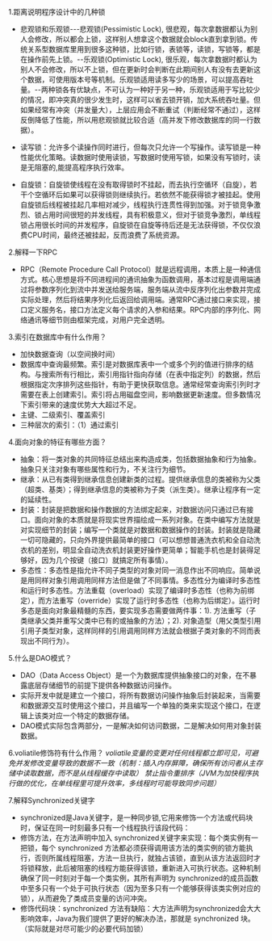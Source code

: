 1.距离说明程序设计中的几种锁
* 悲观锁和乐观锁---悲观锁(Pessimistic Lock), 很悲观，每次拿数据都认为别人会修改，所以都会上锁，这样别人想拿这个数据就会block直到拿到锁。传统关系型数据库里用到很多这种锁，比如行锁，表锁等，读锁，写锁等，都是在操作前先上锁。--乐观锁(Optimistic Lock), 很乐观，每次拿数据时都认为别人不会修改，所以不上锁，但在更新时会判断在此期间别人有没有去更新这个数据，可使用版本号等机制。乐观锁适用读多写少的场景，可以提高吞吐量。--两种锁各有优缺点，不可认为一种好于另一种，乐观锁适用于写比较少的情况，即冲突真的很少发生时，这样可以省去锁开销，加大系统吞吐量。但如果经常有冲突（并发量大），上层应用会不断重试（判断经常不通过），这样反倒降低了性能，所以用悲观锁就比较合适（高并发下修改数据库的同一行数据）。

* 读写锁：允许多个读操作同时进行，但每次只允许一个写操作。读写锁是一种性能优化策略。读数据时使用读锁，写数据时使用写锁，如果没有写锁时，读是无阻塞的,能提高程序执行效率。

* 自旋锁：自旋锁使线程在没有取得锁时不挂起，而去执行空循环（自旋），若干个空循环后如果可以获得锁则继续执行。若依然不能获得锁才被挂起。使用自旋锁后线程被挂起几率相对减少，线程执行连贯性得到加强。对于锁竞争激烈、锁占用时间很短的并发线程，具有积极意义，但对于锁竞争激烈，单线程锁占用很长时间的并发程序，自旋锁在自旋等待后还是无法获得锁，不仅仅浪费CPU时间，最终还被挂起，反而浪费了系统资源。

2.解释一下RPC
* RPC（Remote Procedure Call Protocol）就是远程调用，本质上是一种通信方式。核心思想是将不同进程间的通讯抽象为函数调用，基本过程是调用端通过将参数序列化到流中并发送给服务端，服务端从流中反序列化出参数并完成实际处理，然后将结果序列化后返回给调用端。通常RPC通过接口来实现，接口定义服务名，接口方法定义每个请求的入参和结果。RPC内部的序列化、网络通讯等细节则由框架完成，对用户完全透明。

3.索引在数据库中有什么作用？
* 加快数据查询（以空间换时间）
*  数据库中查询最频繁。索引是对数据库表中一个或多个列的值进行排序的结构。与搜索所有行相比，索引用指针指向存储（在表中指定列）的数据，然后根据指定次序排列这些指针，有助于更快获取信息。通常经常查询索引列时才需要在表上创建索引。索引将占用磁盘空间，影响数据更新速度。但多数情况下索引带来的速度优势大大超过不足。
*  主键、二级索引、覆盖索引
*  三种层次的索引：（1）通过索引

4.面向对象的特征有哪些方面？ 
* 抽象：将一类对象的共同特征总结出来构造成类，包括数据抽象和行为抽象。抽象只关注对象有哪些属性和行为，不关注行为细节。 
* 继承：从已有类得到继承信息创建新类的过程。提供继承信息的类被称为父类（超类、基类）；得到继承信息的类被称为子类（派生类）。继承让程序有一定的延续性。
* 封装：封装是把数据和操作数据的方法绑定起来，对数据访问只通过已有接口。面向对象的本质就是将现实世界描绘成一系列对象。在类中编写方法就是对实现细节的封装；编写一个类就是对数据和数据操作的封装。封装就是隐藏一切可隐藏的，只向外界提供最简单的接口（可以想想普通洗衣机和全自动洗衣机的差别，明显全自动洗衣机封装更好操作更简单；智能手机也是封装得足够好，因为几个按键（接口）就搞定所有事情）。 
* 多态性：多态性是指允许不同子类型的对象对同一消息作出不同响应。简单说是用同样对象引用调用同样方法但是做了不同事情。多态性分为编译时多态性和运行时多态性。方法重载（overload）实现了编译时多态性（也称为前绑定），而方法重写（override）实现了运行时多态性（也称为后绑定）。运行时多态是面向对象最精髓的东西，要实现多态需要做两件事：1). 方法重写（子类继承父类并重写父类中已有的或抽象的方法）；2). 对象造型（用父类型引用引用子类型对象，这样同样的引用调用同样方法就会根据子类对象的不同而表现出不同行为）。

5.什么是DAO模式？ 
* DAO（Data Access Object）是一个为数据库提供抽象接口的对象，在不暴露底层存储细节的前提下提供各种数据访问操作。
* 实际开发中就是建立一个接口，将所有数据访问操作抽象后封装起来，当需要和数据源交互时使用这个接口，并且编写一个单独的类来实现这个接口，在逻辑上该类对应一个特定的数据存储。
* DAO模式实际包含两部分，一是解决如何访问数据，二是解决如何用对象封装数据。

6.voliatile修饰符有什么作用？
*voliatile变量的变更对任何线程都立即可见，可避免并发修改变量导致的数据不一致（机制：插入内存屏障，确保所有访问者从主存储中读取数据，而不是从线程缓存中读取）*
*禁止指令重排序（JVM为加快程序执行做的优化，在单线程里可提升效率，多线程时可能导致同步问题）*

7.解释Synchronized关键字
* synchronized是Java关键字，是一种同步锁,它用来修饰一个方法或代码块时，保证在同一时刻最多只有一个线程执行该段代码： 
* 修饰方法，在方法声明中加入 synchronized关键字来实现：每个类实例有一把锁，每个 synchronized 方法都必须获得调用该方法的类实例的锁方能执行，否则所属线程阻塞，方法一旦执行，就独占该锁，直到从该方法返回时才将锁释放，此后被阻塞的线程方能获得该锁，重新进入可执行状态。这种机制确保了同一时刻对于每一个类实例，其所有声明为 synchronized的成员函数中至多只有一个处于可执行状态（因为至多只有一个能够获得该类实例对应的锁），从而避免了类成员变量的访问冲突。 
* 修饰代码块：synchronized 方法有缺陷：大方法声明为synchronized会大大影响效率，Java为我们提供了更好的解决办法，那就是 synchronized 块。（实际就是对尽可能少的必要代码加锁）
